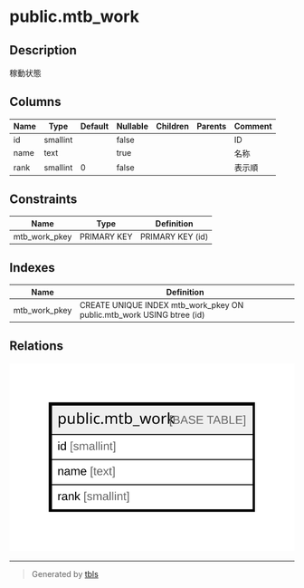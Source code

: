 # public.mtb_work

## Description

稼動状態

## Columns

| Name | Type | Default | Nullable | Children | Parents | Comment |
| ---- | ---- | ------- | -------- | -------- | ------- | ------- |
| id | smallint |  | false |  |  | ID |
| name | text |  | true |  |  | 名称 |
| rank | smallint | 0 | false |  |  | 表示順 |

## Constraints

| Name | Type | Definition |
| ---- | ---- | ---------- |
| mtb_work_pkey | PRIMARY KEY | PRIMARY KEY (id) |

## Indexes

| Name | Definition |
| ---- | ---------- |
| mtb_work_pkey | CREATE UNIQUE INDEX mtb_work_pkey ON public.mtb_work USING btree (id) |

## Relations

![er](public.mtb_work.svg)

---

> Generated by [tbls](https://github.com/k1LoW/tbls)
